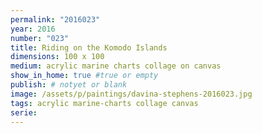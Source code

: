 ```yaml
---
permalink: "2016023"
year: 2016
number: "023"
title: Riding on the Komodo Islands
dimensions: 100 x 100
medium: acrylic marine charts collage on canvas
show_in_home: true #true or empty
publish: # notyet or blank
image: /assets/p/paintings/davina-stephens-2016023.jpg
tags: acrylic marine-charts collage canvas
serie:
---
```

